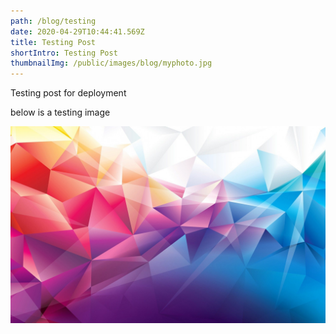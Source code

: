 ```yaml
---
path: /blog/testing
date: 2020-04-29T10:44:41.569Z
title: Testing Post
shortIntro: Testing Post
thumbnailImg: /public/images/blog/myphoto.jpg
---
```


Testing post for deployment

below is a testing image

![](/public/images/blog/pic6.jpg)
